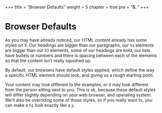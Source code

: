 +++
title = "Browser Defaults"
weight = 5
chapter = true
pre = "<b>5. </b>"
+++

# Browser Defaults

As you may have already noticed, our HTML content already has some styles on it. Our headings are bigger than our paragraphs, our `h1` elements are bigger than our `h3` elements, some of our headings are bold, our lists have bullets or numbers and there is spacing between each of the elements so that the content isn't really squished up.

By default, our browsers have default styles applied, which define the way a specific HTML element should look, and giving us a rough starting point.

Your content may look different to the examples, or it may look different from the person sitting next to you. This is ok, because these default styles will differ slightly depending on your web browser, and operating system. We'll also be overriding some of those styles, so if you really want to, you can make a `h1` look exactly like a `p`.